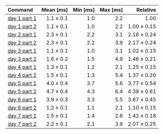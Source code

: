 | Command | Mean [ms] | Min [ms] | Max [ms] | Relative |
|:---|---:|---:|---:|---:|
| [day 1 part 1](/src/bin/day1.rs) | 1.1 ± 0.1 | 1.0 | 2.2 | 1.00 |
| [day 1 part 2](/src/bin/day1.rs) | 1.1 ± 0.1 | 1.0 | 2.2 | 1.00 ± 0.15 |
| [day 2 part 1](/src/bin/day2.rs) | 2.3 ± 0.1 | 2.2 | 3.1 | 2.18 ± 0.24 |
| [day 2 part 2](/src/bin/day2.rs) | 2.3 ± 0.1 | 2.2 | 3.9 | 2.17 ± 0.24 |
| [day 3 part 1](/src/bin/day3.rs) | 1.1 ± 0.1 | 1.0 | 3.1 | 1.02 ± 0.15 |
| [day 3 part 2](/src/bin/day3.rs) | 1.6 ± 0.2 | 1.5 | 4.9 | 1.46 ± 0.21 |
| [day 4 part 1](/src/bin/day4.rs) | 1.3 ± 0.1 | 1.2 | 2.1 | 1.25 ± 0.15 |
| [day 4 part 2](/src/bin/day4.rs) | 1.5 ± 0.1 | 1.3 | 5.4 | 1.37 ± 0.20 |
| [day 5 part 1](/src/bin/day5.rs) | 4.0 ± 0.4 | 3.7 | 5.6 | 3.77 ± 0.54 |
| [day 5 part 2](/src/bin/day5.rs) | 4.7 ± 0.4 | 4.3 | 6.4 | 4.39 ± 0.61 |
| [day 6 part 1](/src/bin/day6.rs) | 3.9 ± 0.3 | 3.3 | 5.5 | 3.67 ± 0.45 |
| [day 6 part 2](/src/bin/day6.rs) | 1.2 ± 0.1 | 1.1 | 2.1 | 1.10 ± 0.15 |
| [day 7 part 1](/src/bin/day7.rs) | 1.5 ± 0.1 | 1.4 | 2.6 | 1.42 ± 0.18 |
| [day 7 part 2](/src/bin/day7.rs) | 2.2 ± 0.1 | 2.1 | 3.9 | 2.07 ± 0.25 |
